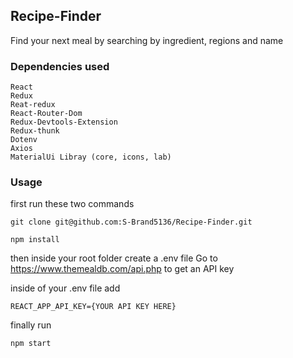 ## Recipe-Finder

Find your next meal by searching by ingredient, regions and name

### Dependencies used

    React
    Redux
    Reat-redux
    React-Router-Dom
    Redux-Devtools-Extension
    Redux-thunk
    Dotenv
    Axios
    MaterialUi Libray (core, icons, lab)

### Usage

first run these two commands

`git clone git@github.com:S-Brand5136/Recipe-Finder.git`

`npm install`

then inside your root folder create a .env file
Go to https://www.themealdb.com/api.php to get an API key

inside of your .env file add

`REACT_APP_API_KEY={YOUR API KEY HERE}`

finally run

`npm start`
